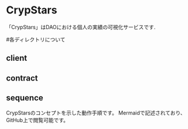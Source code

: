 # CrypStars
「CrypStars」はDAOにおける個人の実績の可視化サービスです.

#各ディレクトリについて
## client

## contract

## sequence
CrypStarsのコンセプトを示した動作手順です。
Mermaidで記述されており、GitHub上で閲覧可能です。

